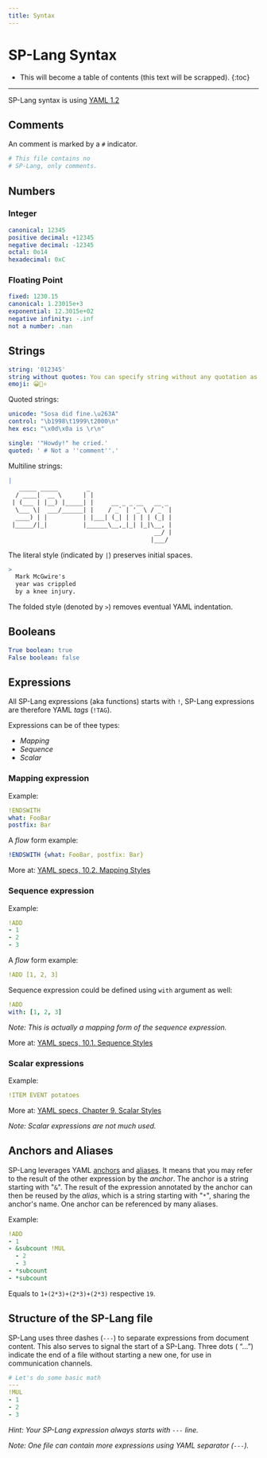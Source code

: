 ```yaml
---
title: Syntax
---
```


# SP-Lang Syntax

* This will become a table of contents (this text will be scrapped).
{:toc}

---

SP-Lang syntax is using [YAML 1.2](https://yaml.org/spec/1.2)

## Comments

An comment is marked by a `#` indicator. 

```yaml
# This file contains no
# SP-Lang, only comments.
```


## Numbers

### Integer

```yaml
canonical: 12345
positive decimal: +12345
negative decimal: -12345
octal: 0o14
hexadecimal: 0xC
```


### Floating Point

```yaml
fixed: 1230.15
canonical: 1.23015e+3
exponential: 12.3015e+02
negative infinity: -.inf
not a number: .nan
```


## Strings

```yaml
string: '012345'
string without quotes: You can specify string without any quotation as well
emoji: 😀🚀⭐
```

Quoted strings:

```yaml
unicode: "Sosa did fine.\u263A"
control: "\b1998\t1999\t2000\n"
hex esc: "\x0d\x0a is \r\n"

single: '"Howdy!" he cried.'
quoted: ' # Not a ''comment''.'
```

Multiline strings:

```yaml
|
   _____ _____        _                       
  / ____|  __ \      | |                      
 | (___ | |__) |_____| |     __ _ _ __   __ _ 
  \___ \|  ___/______| |    / _` | '_ \ / _` |
  ____) | |          | |___| (_| | | | | (_| |
 |_____/|_|          |______\__,_|_| |_|\__, |
                                         __/ |
                                        |___/ 
```

The literal style (indicated by `|`) preserves initial spaces.

```yaml
>
  Mark McGwire's
  year was crippled
  by a knee injury.
```

The folded style (denoted by `>`) removes eventual YAML indentation.


## Booleans

```yaml
True boolean: true
False boolean: false
```


## Expressions

All SP-Lang expressions (aka functions) starts with `!`, SP-Lang expressions are therefore YAML _tags_ (`!TAG`).

Expressions can be of thee types:

 - _Mapping_
 - _Sequence_
 - _Scalar_


### Mapping expression

Example:

```yaml
!ENDSWITH
what: FooBar
postfix: Bar
```

A _flow_ form example:

```yaml
!ENDSWITH {what: FooBar, postfix: Bar}
```


More at: [YAML specs, 10.2. Mapping Styles](https://yaml.org/spec/1.1/#id932806)


### Sequence expression

Example:

```yaml
!ADD  
- 1  
- 2  
- 3  
```

A _flow_ form example:

```yaml
!ADD [1, 2, 3]  
```

Sequence expression could be defined using `with` argument as well:

```yaml
!ADD
with: [1, 2, 3]
```

_Note: This is actually a mapping form of the sequence expression._


More at: [YAML specs, 10.1. Sequence Styles](https://yaml.org/spec/1.1/#id931088)


### Scalar expressions

Example:  

```yaml
!ITEM EVENT potatoes
```

More at: [YAML specs, Chapter 9. Scalar Styles](https://yaml.org/spec/1.1/#id903915)

_Note: Scalar expressions are not much used._


## Anchors and Aliases

SP-Lang leverages YAML [anchors](https://yaml.org/spec/1.1/#id899912) and [aliases](https://yaml.org/spec/1.1/#id902561).
It means that you may refer to the result of the other expression by the _anchor_.
The anchor is a string starting with "`&`".
The result of the expression annotated by the anchor can then be reused by the _alias_, which is a string starting with "`*`", sharing the anchor's name.
One anchor can be referenced by many aliases.

Example:

```yaml
!ADD
- 1
- &subcount !MUL
  - 2
  - 3
- *subcount
- *subcount
```

Equals to `1+(2*3)+(2*3)+(2*3)` respective `19`.


## Structure of the SP-Lang file

SP-Lang uses three dashes (`---`) to separate expressions from document content.
This also serves to signal the start of a SP-Lang.
Three dots ( “...”) indicate the end of a file without starting a new one, for use in communication channels.

```yaml
# Let's do some basic math
---
!MUL
- 1
- 2
- 3
```

_Hint: Your SP-Lang expression always starts with `---` line._

_Note: One file can contain more expressions using YAML separator (`---`)._
